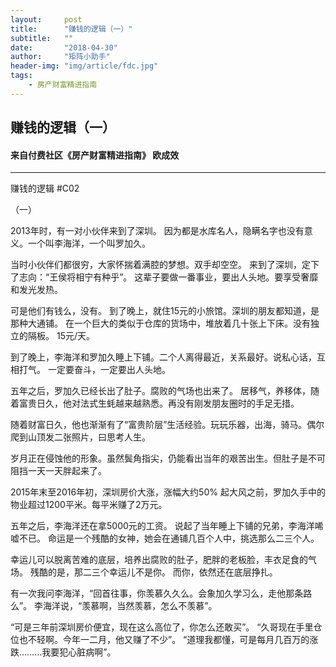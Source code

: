 ```yaml
---
layout:     post
title:      "赚钱的逻辑（一）"
subtitle:   ""
date:       "2018-04-30"
author:     "矩阵小助手"
header-img: "img/article/fdc.jpg"
tags:
    - 房产财富精进指南
---
```


## 赚钱的逻辑（一）
#### 来自付费社区《房产财富精进指南》 欧成效

-------

赚钱的逻辑 #C02

 
（一）

2013年时，有一对小伙伴来到了深圳。
因为都是水库名人，隐瞒名字也没有意义。一个叫李海洋，一个叫罗加久。

当时小伙伴们都很穷，大家怀揣着满腔的梦想。双手却空空。
来到了深圳，定下了志向：“王侯将相宁有种乎”。
这辈子要做一番事业，要出人头地。要享受奢靡和发光发热。

可是他们有钱么，没有。
到了晚上，就住15元的小旅馆。深圳的朋友都知道，是那种大通铺。
在一个巨大的类似于仓库的货场中，堆放着几十张上下床。没有独立的隔板。
15元/天。

到了晚上，李海洋和罗加久睡上下铺。二个人离得最近，关系最好。说私心话，互相打气。
一定要奋斗，一定要出人头地。



五年之后，罗加久已经长出了肚子。腐败的气场也出来了。
居移气，养移体，随着富贵日久，他对法式生蚝越来越熟悉。再没有刚发朋友圈时的手足无措。

随着财富日久，他也渐渐有了“富贵阶层”生活经验。玩玩乐器，出海，骑马。偶尔爬到山顶发二张照片，曰思考人生。

岁月正在侵蚀他的形象。虽然鬓角指尖，仍能看出当年的艰苦出生。但肚子是不可阻挡一天一天胖起来了。

2015年末至2016年初，深圳房价大涨，涨幅大约50%
起大风之前，罗加久手中的物业超过1200平米。每平米赚了2万元。



五年之后，李海洋还在拿5000元的工资。
说起了当年睡上下铺的兄弟，李海洋唏嘘不已。
命运是一个残酷的女神，她会在通铺几百个人中，挑选那么二三个人。

幸运儿可以脱离苦难的底层，培养出腐败的肚子，肥胖的老板脸，丰衣足食的气场。
残酷的是，那二三个幸运儿不是你。
而你，依然还在底层挣扎。


有一次我问李海洋，“回首往事，你羡慕久久么。会象加久学习么，走他那条路么”。
李海洋说，“羡慕啊，当然羡慕，怎么不羡慕”。


“可是三年前深圳房价便宜，现在这么高位了，你怎么还敢买”。
“久哥现在手里仓位也不轻啊。今年一二月，他又赚了不少”。
“道理我都懂，可是每月几百万的涨跌………我要犯心脏病啊”。

